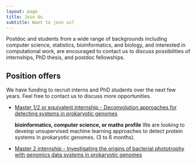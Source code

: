 ```yaml
---
layout: page
title: Join Us
subtitle: Want to join us?
---
```


Postdoc and students from a wide range of backgrounds including computer
science, statistics, bioinformatics, and biology, and interested in
computational work, are encouraged to contact us to discuss possibilities of
internships, PhD thesis, and postdoc fellowships.

## Position offers

We have funding to recruit interns and PhD students over the next few years.
Feel free to contact us to discuss more opportunities.

- [Master 1/2 or equivalent internship - Deconvolution approaches for
  detecting systems in prokaryotic
  genomes](https://tree-timc.github.io/compbio/files/2022_M2_homologs_SS.pdf)

  **bioinformatics, computer science, or maths profile** We are looking to
  develop unsupervised machine learning approaches to detect protein systems
  in prokaryotic genomes. (3 to 6 months).

- [Master 2 internship - Investigating the origins of bacterial phototrophy with genomics data
    systems in prokaryotic genomes](https://tree-timc.github.io/compbio/files/2022_Sujet_M2_Abby-TIMC-Grenoble_PHOTOTROPHY.pdf)

